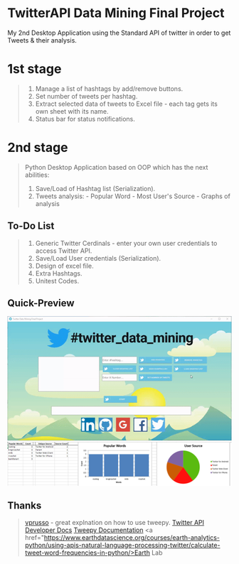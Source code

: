 # TwitterAPI Data Mining Final Project
My 2nd Desktop Application using the Standard API of twitter in order to get Tweets & their analysis.

# 1st stage
>1. Manage a list of hashtags by add/remove buttons.
>2. Set number of tweets per hashtag.
>3. Extract selected data of tweets to Excel file - each tag gets its own sheet with its name.
>4. Status bar for status notifications.

# 2nd stage
>Python Desktop Application based on OOP which has the next abilities:
>1. Save/Load of Hashtag list (Serialization).
>2. Tweets analysis:
	- Popular Word
	- Most User's Source
	- Graphs of analysis

## To-Do List
>1. Generic Twitter Cerdinals - enter your own user credentials to access Twitter API.
>2. Save/Load User credentials (Serialization).
>3. Design of excel file.
>4. Extra Hashtags.
>5. Unitest Codes.


## Quick-Preview
<img src="https://github.com/natylaza89/TwiterAPI_Data_Mining/blob/master/twitter.gif">
<img src="https://github.com/natylaza89/TwiterAPI_Data_Mining/blob/master/graph.png">

## Thanks
><a href="https://github.com/vprusso/youtube_tutorials/tree/master/twitter_python">vprusso</a> - great explnation on how to use tweepy.
><a href="https://developer.twitter.com/en/docs">Twitter API Developer Docs</a>
><a href="http://docs.tweepy.org">Tweepy Documentation</a>
><a href="https://www.earthdatascience.org/courses/earth-analytics-python/using-apis-natural-language-processing-twitter/calculate-tweet-word-frequencies-in-python/>Earth Lab</a>
